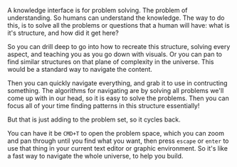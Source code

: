 
A knowledge interface is for problem solving. The problem of understanding. So humans can understand the knowledge. The way to do this, is to solve all the problems or questions that a human will have: what is it's structure, and how did it get here?

So you can drill deep to go into how to recreate this structure, solving every aspect, and teaching you as you go down with visuals. Or you can pan to find similar structures on that plane of complexity in the universe. This would be a standard way to navigate the content.

Then you can quickly navigate everything, and grab it to use in contructing something. The algorithms for navigating are by solving all problems we'll come up with in our head, so it is easy to solve the problems. Then you can focus all of your time finding patterns in this structure essentially!

But that is just adding to the problem set, so it cycles back.

You can have it be `CMD+T` to open the problem space, which you can zoom and pan through until you find what you want, then press `escape` or `enter` to use that thing in your current text editor or graphic environment. So it's like a fast way to navigate the whole universe, to help you build.
